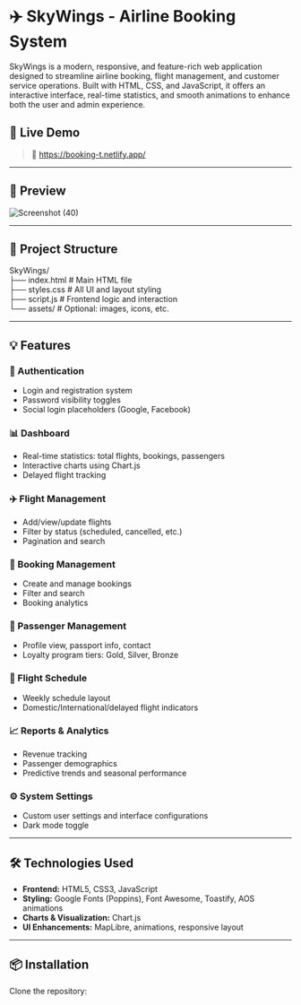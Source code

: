 # ✈️ SkyWings - Airline Booking System   

SkyWings is a modern, responsive, and feature-rich web application designed to streamline airline booking, flight management, and customer service operations. Built with HTML, CSS, and JavaScript, it offers an interactive interface, real-time statistics, and smooth animations to enhance both the user and admin experience.

## 🚀 Live Demo

> 🔗 https://booking-t.netlify.app/
---

## 📸 Preview

![Screenshot (40)](https://github.com/user-attachments/assets/00adc993-f694-4206-b052-596d4cd873ed)


---

## 📁 Project Structure
SkyWings/<br>
├── index.html # Main HTML file<br>
├── styles.css # All UI and layout styling<br>
├── script.js # Frontend logic and interaction<br>
└── assets/ # Optional: images, icons, etc.<br>

---

## 💡 Features

### 👤 Authentication
- Login and registration system
- Password visibility toggles
- Social login placeholders (Google, Facebook)

### 📊 Dashboard
- Real-time statistics: total flights, bookings, passengers
- Interactive charts using Chart.js
- Delayed flight tracking

### ✈️ Flight Management
- Add/view/update flights
- Filter by status (scheduled, cancelled, etc.)
- Pagination and search

### 🎫 Booking Management
- Create and manage bookings
- Filter and search
- Booking analytics

### 🧍 Passenger Management
- Profile view, passport info, contact
- Loyalty program tiers: Gold, Silver, Bronze

### 📅 Flight Schedule
- Weekly schedule layout
- Domestic/International/delayed flight indicators

### 📈 Reports & Analytics
- Revenue tracking
- Passenger demographics
- Predictive trends and seasonal performance

### ⚙️ System Settings
- Custom user settings and interface configurations
- Dark mode toggle

---

## 🛠️ Technologies Used

- **Frontend:** HTML5, CSS3, JavaScript
- **Styling:** Google Fonts (Poppins), Font Awesome, Toastify, AOS animations
- **Charts & Visualization:** Chart.js
- **UI Enhancements:** MapLibre, animations, responsive layout

---

## 📦 Installation

Clone the repository:

```bash




  

   

  

    


